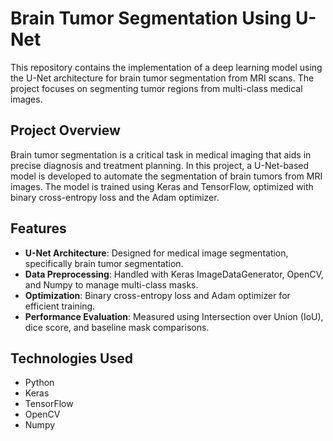 # Brain Tumor Segmentation Using U-Net

This repository contains the implementation of a deep learning model using the U-Net architecture for brain tumor segmentation from MRI scans. The project focuses on segmenting tumor regions from multi-class medical images.

## Project Overview

Brain tumor segmentation is a critical task in medical imaging that aids in precise diagnosis and treatment planning. In this project, a U-Net-based model is developed to automate the segmentation of brain tumors from MRI images. The model is trained using Keras and TensorFlow, optimized with binary cross-entropy loss and the Adam optimizer.

## Features

- **U-Net Architecture**: Designed for medical image segmentation, specifically brain tumor segmentation.
- **Data Preprocessing**: Handled with Keras ImageDataGenerator, OpenCV, and Numpy to manage multi-class masks.
- **Optimization**: Binary cross-entropy loss and Adam optimizer for efficient training.
- **Performance Evaluation**: Measured using Intersection over Union (IoU), dice score, and baseline mask comparisons.

## Technologies Used

- Python
- Keras
- TensorFlow
- OpenCV
- Numpy
